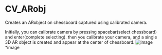 # CV_ARobj
Creates an ARobject on chessboard captured using calibrated camera.


Initially, you can calibrate camera by pressing spacebar(select chessboard) and enter(complete selecting).
then you calibrate your camera, and a single 3D AR object is created and appear at the center of chessboard.
![image](https://github.com/goes00/CV_ARobj/assets/144883897/54460816-7f1e-4145-a96f-1b24f468d63c)
*image
